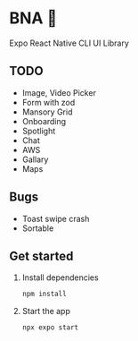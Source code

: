 # BNA 👋

Expo React Native CLI UI Library

## TODO

- Image, Video Picker
- Form with zod
- Mansory Grid
- Onboarding
- Spotlight
- Chat
- AWS
- Gallary
- Maps

## Bugs

- Toast swipe crash
- Sortable

## Get started

1. Install dependencies

   ```bash
   npm install
   ```

2. Start the app

   ```bash
   npx expo start
   ```

